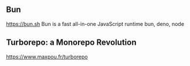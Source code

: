 ## Bun
https://bun.sh
Bun is a fast all-in-one JavaScript runtime
bun, deno, node

## Turborepo: a Monorepo Revolution
https://www.maxpou.fr/turborepo
